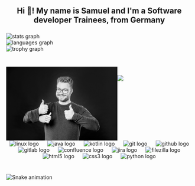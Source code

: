 <h2 align="center">Hi 👋! My name is Samuel and I'm a Software developer Trainees, from Germany</h2>

###

<div align="left">
  <img src="https://github-readme-stats.vercel.app/api?username=Samuel-Oechsle&hide_title=false&hide_rank=false&show_icons=true&include_all_commits=true&count_private=true&disable_animations=false&theme=radical&locale=en&hide_border=false" height="150" alt="stats graph" /> <br>
  <img src="https://github-readme-stats.vercel.app/api/top-langs?username=Samuel-Oechsle&locale=en&hide_title=false&layout=compact&card_width=320&langs_count=3&theme=radical&hide_border=false" height="150" alt="languages graph" /> <br>
  <img src="https://github-profile-trophy.vercel.app?username=Samuel-Oechsle&theme=dracula&no-bg=true&margin-w=20&margin-h=0" height="150" alt="trophy graph"  />
</div>

###

<br clear="both">

<img align="left" height="200" src="OechsleSamuel_248_web.jpg"  />

###

<img align="left" src="https://profile-counter.glitch.me/Samuel-Oechsle/count.svg?"  />

###

<br clear="both">

<div align="center">
  <img src="https://cdn.jsdelivr.net/gh/devicons/devicon/icons/linux/linux-original.svg" height="45" alt="linux logo"  />
  <img width="15" />
  <img src="https://cdn.jsdelivr.net/gh/devicons/devicon/icons/java/java-original.svg" height="45" alt="java logo"  />
  <img width="15" />
  <img src="https://cdn.jsdelivr.net/gh/devicons/devicon/icons/kotlin/kotlin-original.svg" height="45" alt="kotlin logo"  />
  <img width="15" />
  <img src="https://cdn.jsdelivr.net/gh/devicons/devicon/icons/git/git-original.svg" height="45" alt="git logo"  />
  <img width="15" />
  <img src="https://cdn.jsdelivr.net/gh/devicons/devicon/icons/github/github-original.svg" height="45" alt="github logo"  />
  <img width="15" />
  <img src="https://cdn.jsdelivr.net/gh/devicons/devicon/icons/gitlab/gitlab-original.svg" height="45" alt="gitlab logo"  />
  <img width="15" />
  <img src="https://cdn.jsdelivr.net/gh/devicons/devicon/icons/confluence/confluence-original.svg" height="45" alt="confluence logo"  />
  <img width="15" />
  <img src="https://cdn.jsdelivr.net/gh/devicons/devicon/icons/jira/jira-original.svg" height="45" alt="jira logo"  />
  <img width="15" />
  <img src="https://cdn.jsdelivr.net/gh/devicons/devicon/icons/filezilla/filezilla-plain.svg" height="45" alt="filezilla logo"  />
  <img width="15" />
  <img src="https://cdn.jsdelivr.net/gh/devicons/devicon/icons/html5/html5-original.svg" height="45" alt="html5 logo"  />
  <img width="15" />
  <img src="https://cdn.jsdelivr.net/gh/devicons/devicon/icons/css3/css3-original.svg" height="45" alt="css3 logo"  />
  <img width="15" />
  <img src="https://cdn.jsdelivr.net/gh/devicons/devicon/icons/python/python-original.svg" height="45" alt="python logo"  />
</div>

###

<br clear="both">

<img src="https://raw.githubusercontent.com/Samuel-Oechsle/Samuel-Oechsle/output/snake.svg" alt="Snake animation" />

###
